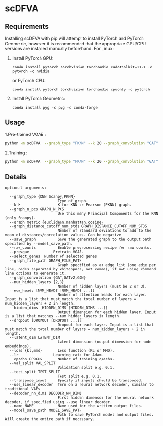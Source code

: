 # scDFVA



## Requirements

Installing scDFVA with pip will attempt to install PyTorch and PyTorch Geometric, however it is recommended that the appropriate GPU/CPU versions are installed manually beforehand. For Linux:

1. Install PyTorch GPU: 

   ```conda install pytorch torchvision torchaudio cudatoolkit=11.1 -c pytorch -c nvidia```

   or PyTorch CPU:  

   ```conda install pytorch torchvision torchaudio cpuonly -c pytorch```

   
   
2. Install PyTorch Geometric:  

   `conda install pyg -c pyg -c conda-forge`
   


## Usage

1.Pre-trained VGAE :

```bash
python -m scDFVA  --graph_type "PKNN" --k 20 --graph_convolution "GAT" --num_hidden_layers 2 --prevgae
```

2.Training :

```bash
python -m scDFVA  --graph_type "PKNN" --k 20 --graph_convolution "GAT" --num_hidden_layers 2 
```

## Details


```
optional arguments:
  
  --graph_type {KNN Scanpy,PKNN}
                        Type of graph.
  --k K                 K for KNN or Pearson (PKNN) graph.
  --graph_n_pcs GRAPH_N_PCS
                        Use this many Principal Components for the KNN (only Scanpy).
  --graph_metric {euclidean,manhattan,cosine}
  --graph_distance_cutoff_num_stds GRAPH_DISTANCE_CUTOFF_NUM_STDS
                        Number of standard deviations to add to the mean of distances/correlation values. Can be negative.
  --save_graph          Save the generated graph to the output path specified by --model_save_path.
  --raw_counts          Enable preprocessing recipe for raw counts.
  --prevgae           Pretrain VGAE.
  --select_genes  Number of selected genes
  --graph_file_path GRAPH_FILE_PATH
                        Graph specified as an edge list (one edge per line, nodes separated by whitespace, not comma), if not using command line options to generate it.
  --graph_convolution {GAT,GATv2,GCN}
  --num_hidden_layers {2,3}
                        Number of hidden layers (must be 2 or 3).
  --num_heads [NUM_HEADS [NUM_HEADS ...]]
                        Number of attention heads for each layer. Input is a list that must match the total number of layers = num_hidden_layers + 2 in length.
  --hidden_dims [HIDDEN_DIMS [HIDDEN_DIMS ...]]
                        Output dimension for each hidden layer. Input is a list that matches --num_hidden_layers in length.
  --dropout [DROPOUT [DROPOUT ...]]
                        Dropout for each layer. Input is a list that must match the total number of layers = num_hidden_layers + 2 in length.
  --latent_dim LATENT_DIM
                        Latent dimension (output dimension for node embeddings).
  --loss {kl,mmd}       Loss function (KL or MMD).
  --lr                Learning rate for Adam.
  --epochs EPOCHS       Number of training epochs.
  --val_split VAL_SPLIT
                        Validation split e.g. 0.1.
  --test_split TEST_SPLIT
                        Test split e.g. 0.1.
  --transpose_input     Specify if inputs should be transposed.
  --use_linear_decoder  Turn on a neural network decoder, similar to traditional VAEs.
  --decoder_nn_dim1 DECODER_NN_DIM1
                        First hidden dimenson for the neural network decoder, if specified using --use_linear_decoder.
  --name NAME           Name used for the written output files.
  --model_save_path MODEL_SAVE_PATH
                        Path to save PyTorch model and output files. Will create the entire path if necessary.
```

